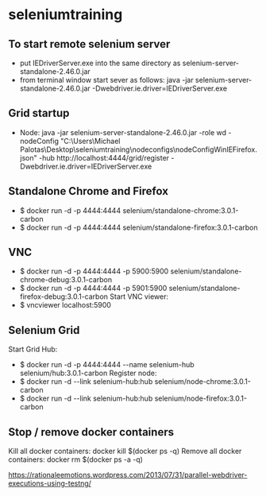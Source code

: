 # seleniumtraining

## To start remote selenium server
- put IEDriverServer.exe into the same directory as selenium-server-standalone-2.46.0.jar
- from terminal window start sever as follows: java -jar selenium-server-standalone-2.46.0.jar -Dwebdriver.ie.driver=IEDriverServer.exe


## Grid startup
- Node: java -jar selenium-server-standalone-2.46.0.jar -role wd -nodeConfig "C:\Users\Michael Palotas\Desktop\seleniumtraining\nodeconfigs\nodeConfigWinIEFirefox.json" -hub http://localhost:4444/grid/register -Dwebdriver.ie.driver=IEDriverServer.exe

## Standalone Chrome and Firefox
- $ docker run -d -p 4444:4444 selenium/standalone-chrome:3.0.1-carbon
- $ docker run -d -p 4444:4444 selenium/standalone-firefox:3.0.1-carbon

## VNC 
- $ docker run -d -p 4444:4444 -p 5900:5900 selenium/standalone-chrome-debug:3.0.1-carbon
- $ docker run -d -p 4444:4444 -p 5901:5900 selenium/standalone-firefox-debug:3.0.1-carbon
Start VNC viewer:
- $ vncviewer localhost:5900



## Selenium Grid 
Start Grid Hub: 
- $ docker run -d -p 4444:4444 --name selenium-hub selenium/hub:3.0.1-carbon
Register node:
- $ docker run -d --link selenium-hub:hub selenium/node-chrome:3.0.1-carbon
- $ docker run -d --link selenium-hub:hub selenium/node-firefox:3.0.1-carbon

## Stop / remove docker containers
Kill all docker containers: docker kill $(docker ps -q)
Remove all docker containers: docker rm $(docker ps -a -q)

https://rationaleemotions.wordpress.com/2013/07/31/parallel-webdriver-executions-using-testng/
